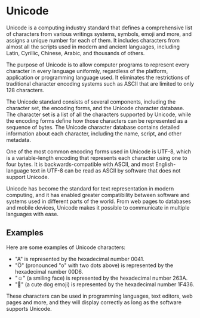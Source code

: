 # Unicode

Unicode is a computing industry standard that defines a comprehensive list of characters from various writings systems, symbols, emoji and more, and assigns a unique number for each of them. It includes characters from almost all the scripts used in modern and ancient languages, including Latin, Cyrillic, Chinese, Arabic, and thousands of others.

The purpose of Unicode is to allow computer programs to represent every character in every language uniformly, regardless of the platform, application or programming language used. It eliminates the restrictions of traditional character encoding systems such as ASCII that are limited to only 128 characters.

The Unicode standard consists of several components, including the character set, the encoding forms, and the Unicode character database. The character set is a list of all the characters supported by Unicode, while the encoding forms define how those characters can be represented as a sequence of bytes. The Unicode character database contains detailed information about each character, including the name, script, and other metadata.

One of the most common encoding forms used in Unicode is UTF-8, which is a variable-length encoding that represents each character using one to four bytes. It is backwards-compatible with ASCII, and most English-language text in UTF-8 can be read as ASCII by software that does not support Unicode.

Unicode has become the standard for text representation in modern computing, and it has enabled greater compatibility between software and systems used in different parts of the world. From web pages to databases and mobile devices, Unicode makes it possible to communicate in multiple languages with ease.

## Examples

Here are some examples of Unicode characters:

* "A" is represented by the hexadecimal number 0041.
* "Ö" (pronounced "o" with two dots above) is represented by the hexadecimal number 00D6.
* "☺" (a smiling face) is represented by the hexadecimal number 263A.
* "🐶" (a cute dog emoji) is represented by the hexadecimal number 1F436.

These characters can be used in programming languages, text editors, web pages and more, and they will display correctly as long as the software supports Unicode.
